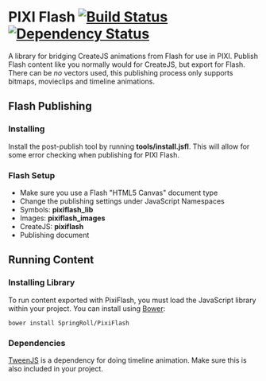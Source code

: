# PIXI Flash [![Build Status](https://travis-ci.org/SpringRoll/PixiFlash.svg)](https://travis-ci.org/SpringRoll/PixiFlash) [![Dependency Status](https://david-dm.org/SpringRoll/PixiFlash.svg)](https://david-dm.org/SpringRoll/PixiFlash)

A library for bridging CreateJS animations from Flash for use in PIXI. Publish Flash content like you normally would for CreateJS, but export for Flash. There can be _no_ vectors used, this publishing process only supports bitmaps, movieclips and timeline animations.

## Flash Publishing 

### Installing

Install the post-publish tool by running **tools/install.jsfl**. This will allow for some error checking when publishing for PIXI Flash.

### Flash Setup

* Make sure you use a Flash "HTML5 Canvas" document type 
* Change the publishing settings under JavaScript Namespaces
 * Symbols: **pixiflash_lib**
 * Images: **pixiflash_images**
 * CreateJS: **pixiflash**
* Publishing document

## Running Content

### Installing Library

To run content exported with PixiFlash, you must load the JavaScript library within your project. You can install using [Bower](http://bower.io):

```
bower install SpringRoll/PixiFlash
```

### Dependencies

[TweenJS](http://createjs.com/tweenjs) is a dependency for doing timeline animation. Make sure this is also included in your project.
